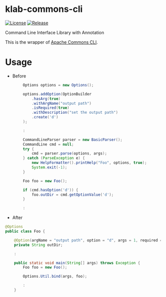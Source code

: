 klab-commons-cli
================

[![License](https://img.shields.io/badge/License-APACHE%20LICENSE%2C%20VERSION%202.0-brightgreen.svg)](http://www.apache.org/licenses/LICENSE-2.0) [![Release](https://jitpack.io/v/umjammer/klab-commons-cli.svg)](https://jitpack.io/#umjammer/klab-commons-cli)

Command Line Interface Library with Annotation

This is the wrapper of [Apache Commons CLI](http://commons.apache.org/proper/commons-cli/).

# Usage

* Before

```Java
        Options options = new Options();

        options.addOption(OptionBuilder
            .hasArg(true)
            .withArgName("output path")
            .isRequired(true)
            .withDescription("set the output path")
            .create('d')
        );

        :

        CommandLineParser parser = new BasicParser();
        CommandLine cmd = null;
        try {
            cmd = parser.parse(options, args);
        } catch (ParseException e) {
            new HelpFormatter().printHelp("Foo", options, true);
            System.exit(-1);
        }

        Foo foo = new Foo();

        if (cmd.hasOption('d')) {
            foo.outDir = cmd.getOptionValue('d');
        }

        :
```


* After

```Java
@Options
public class Foo {

    @Option(argName = "output path", option = "d", args = 1, required = true, description = "set the output path")
    private String outDir;

    :

    public static void main(String[] args) throws Exception {
        Foo foo = new Foo();

        Options.Util.bind(args, foo);

        :
    }
```

